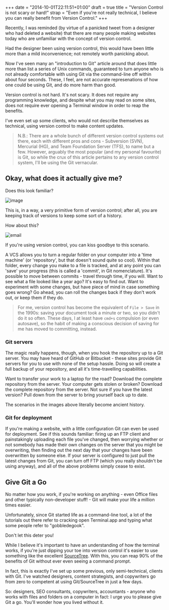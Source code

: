+++
date = "2014-10-01T22:11:51+01:00"
draft = true
title = "Version Control is not scary or hard!"
strap = "Even if you're not really technical, I believe you can really benefit from Version Control."
+++

Recently, I was reminded (by virtue of a panicked tweet from a designer who had deleted a website) that there are many people making websites today who are unfamiliar with the concept of version control.

Had the designer been using version control, this would have been little more than a mild inconvenience; not remotely worth panicking about.

Now I've seen many an "introduction to Git" article around that does little more than list a series of Unix commands, guaranteed to turn anyone who is not already comfortable with using Git via the command-line off within about four seconds. These, I feel, are not accurate represenations of how one could be using Git, and do more harm than good.

Version control is not hard. It's not scary. It does not require any programming knowledge, and despite what you may read on some sites, does not require ever opening a Terminal window in order to reap the benefits.

I've even set up some clients, who would not describe themselves as technical, using version control to make content updates.

> N.B.: There are a whole bunch of different version control systems out there, each with different pros and cons - Subversion (SVN), Mercurial (HG), and Team Foundation Server (TFS), to name but a few. However, arguably the most popular (and my personal favourite) is Git, so while the crux of this article pertains to any version control system, I'll be using the Git vernacular.

## Okay, what does it actually give me?

Does this look familiar?

![image](/images/articles/version-control/henderson-report.png "A folder structure containing several .docx files all named the same with different version numbers")

This is, in a way, a very primitive form of version control; after all, you are keeping track of versions to keep some sort of a history.

How about this?

![email](/images/articles/version-control/henderson-email.png "An email asking if the attached document is the latest one and if not can they send the updates")

If you're using version control, you can kiss goodbye to this scenario.

A VCS allows you to turn a regular folder on your computer into a 'time machine' (or 'repository', but that doesn't sound quite so cool). Within that folder, every change you make to a file is tracked, and at any point you can 'save' your progress (this is called a 'commit', in Git nomenclature). It's possible to move between commits - travel through time, if you will. Want to see what a file looked like a year ago? It's easy to find out. Want to experiment with some changes, but have piece of mind in case something goes wrong? Go ahead, you can roll the changes back if they don't work out, or keep them if they do.

> For me, version control has become the equivalent of `File > Save` in the 1990s: saving your document took a minute or two, so you didn't do it so often. These days, I at least have `cmd+s` compulsion (or even autosave), so the habit of making a conscious decision of saving for me has moved to committing, instead.

### Git servers

The magic really happens, though, when you hook the repository up to a Git server. You may have heard of GitHub or Bitbucket - these sites provide Git servers for you to use with none of the setup hassle. Doing so will create a full backup of your repository, and all it's time-travelling capabilities.

Want to transfer your work to a laptop for the road? Download the complete repository from the server. Your computer gets stolen or broken? Download the complete repository from the server. Not sure if you have the latest version? Pull down from the server to bring yourself back up to date.

The scenarios in the images above literally become ancient history.

### Git for deployment

If you're making a website, with a little configuration Git can even be used for deployment. See if this sounds familiar: firing up an FTP client and painstakingly uploading each file you've changed, then worrying whether or not somebody has made their own changes on the server that you might be overwriting, then finding out the next day that your changes have been overwritten by someone else. If your server is configured to just pull the latest changes from Git, you can turn off FTP (which you really shouldn't be using anyway), and all of the above problems simply cease to exist.

## Give Git a Go

No matter how you work, if you're working on anything - even Office files and other typically non-developer stuff! - Git will make your life a million times easier.

Unfortunately, since Git started life as a command-line tool, a lot of the tutorials out there refer to cracking open Terminal.app and typing what some people refer to "gobbledegook".

Don't let this deter you!

While I believe it's important to have an understanding of how the terminal works, if you're just dipping your toe into version control it's easier to use something like the excellent [SourceTree](http://sourcetree.com). With this, you can reap 90% of the benefits of Git without ever even seeing a command prompt.

In fact, this is exactly I've set up some previous, only semi-technical, clients with Git. I've watched designers, content strategists, and copywriters go from zero to competent at using Git/SourceTree in just a few days.

So: designers, SEO consultants, copywriters, accountants - anyone who works with files and folders on a computer in fact: I urge you to please give Git a go. You'll wonder how you lived without it.
